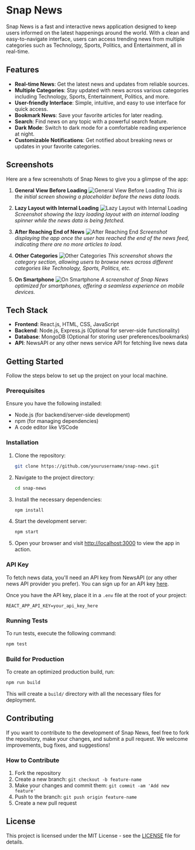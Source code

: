 # Snap News

Snap News is a fast and interactive news application designed to keep users informed on the latest happenings around the world. With a clean and easy-to-navigate interface, users can access trending news from multiple categories such as Technology, Sports, Politics, and Entertainment, all in real-time.

## Features

- **Real-time News**: Get the latest news and updates from reliable sources.
- **Multiple Categories**: Stay updated with news across various categories including Technology, Sports, Entertainment, Politics, and more.
- **User-friendly Interface**: Simple, intuitive, and easy to use interface for quick access.
- **Bookmark News**: Save your favorite articles for later reading.
- **Search**: Find news on any topic with a powerful search feature.
- **Dark Mode**: Switch to dark mode for a comfortable reading experience at night.
- **Customizable Notifications**: Get notified about breaking news or updates in your favorite categories.

## Screenshots

Here are a few screenshots of Snap News to give you a glimpse of the app:

1. **General View Before Loading**
   ![General View Before Loading](./Screenshots/before_loading.png)
   *This is the initial screen showing a placeholder before the news data loads.*

2. **Lazy Layout with Internal Loading**
   ![Lazy Layout with Internal Loading](./Screenshots/lazy_loading.png)
   *Screenshot showing the lazy loading layout with an internal loading spinner while the news data is being fetched.*

3. **After Reaching End of News**
   ![After Reaching End](./Screenshots/end_reached.png)
   *Screenshot displaying the app once the user has reached the end of the news feed, indicating there are no more articles to load.*

4. **Other Categories**
   ![Other Categories](./Screenshots/other_categories.png)
   *This screenshot shows the category section, allowing users to browse news across different categories like Technology, Sports, Politics, etc.*

5. **On Smartphone**
   ![On Smartphone](./Screenshots/smartphone_view.png)
   *A screenshot of Snap News optimized for smartphones, offering a seamless experience on mobile devices.*

## Tech Stack

- **Frontend**: React.js, HTML, CSS, JavaScript
- **Backend**: Node.js, Express.js (Optional for server-side functionality)
- **Database**: MongoDB (Optional for storing user preferences/bookmarks)
- **API**: NewsAPI or any other news service API for fetching live news data

## Getting Started

Follow the steps below to set up the project on your local machine.

### Prerequisites

Ensure you have the following installed:

- Node.js (for backend/server-side development)
- npm (for managing dependencies)
- A code editor like VSCode

### Installation

1. Clone the repository:
    ```bash
    git clone https://github.com/yourusername/snap-news.git
    ```

2. Navigate to the project directory:
    ```bash
    cd snap-news
    ```

3. Install the necessary dependencies:
    ```bash
    npm install
    ```

4. Start the development server:
    ```bash
    npm start
    ```

5. Open your browser and visit [http://localhost:3000](http://localhost:3000) to view the app in action.

### API Key

To fetch news data, you'll need an API key from NewsAPI (or any other news API provider you prefer). You can sign up for an API key [here](https://newsapi.org/).

Once you have the API key, place it in a `.env` file at the root of your project:

```
REACT_APP_API_KEY=your_api_key_here
```

### Running Tests

To run tests, execute the following command:

```bash
npm test
```

### Build for Production

To create an optimized production build, run:

```bash
npm run build
```

This will create a `build/` directory with all the necessary files for deployment.

## Contributing

If you want to contribute to the development of Snap News, feel free to fork the repository, make your changes, and submit a pull request. We welcome improvements, bug fixes, and suggestions!

### How to Contribute

1. Fork the repository
2. Create a new branch: `git checkout -b feature-name`
3. Make your changes and commit them: `git commit -am 'Add new feature'`
4. Push to the branch: `git push origin feature-name`
5. Create a new pull request

## License

This project is licensed under the MIT License - see the [LICENSE](LICENSE) file for details.
